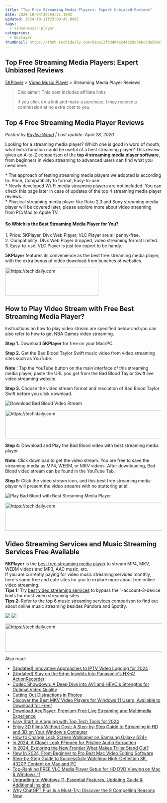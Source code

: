 ```yaml
---
title: "Top Free Streaming Media Players: Expert Unbiased Reviews"
date: 2024-10-04T20:54:21.189Z
updated: 2024-10-11T23:09:45.090Z
tags:
  - video-music-player
categories:
  - 5kplayer
thumbnail: https://thmb.techidaily.com/91aa12f63404e244829a566c9da569c7d4c3ec60cf75cf3cc9677e68e8f64011.jpg
---
```


## Top Free Streaming Media Players: Expert Unbiased Reviews

[5KPlayer](https://tools.techidaily.com/5kplayer/products/) \> [Video Music Player](https://tools.techidaily.com/5kplayer/video-music-player/) \> Streaming Media Player Reviews

>  Disclaimer: This post includes affiliate links
>
>  If you click on a link and make a purchase, I may receive a commission at no extra cost to you.
>

## Top 4 Free Streaming Media Player Reviews

 _Posted by [Kaylee Wood](https://www.quora.com/profile/Amanda-Hu-21) | Last update: April 28, 2020_

Looking for a streaming media player? Which one is good in word of mouth, what extra function could be useful of a best streaming player? This review gives an A-to-Z comparison of the **top 4 streaming media player software**, from beginners in video streaming to advanced users can find what you need here.

\* The approach of testing streaming media players we adopted is according to: Price, Compatibility to format, Easy-to-use.  
 \* Newly developed Wi-Fi media streaming players are not included. You can check this page later in case of updates of the top 4 streaming media player reviews.  
 \* Physical streaming media player like Roku 2,3 and Sony streaming media player will be covered later, please explore more about video streaming from PC/Mac to Apple TV.

#### **So Which is the Best Streaming Media Player for You?**

1\. Price: 5KPlayer, Divx Web Player, VLC Player are all penny-free.  
 2\. Compatibility: DIvx Web Player dropped, video streaming format limited.  
 3\. Easy-to-use: VLC Player is just too expert to be handy.

**5KPlayer** features its convenience as the best free streaming media player, with the extra bonus of video download from bunches of websites.

<!-- affiliate ads begin -->
<a href="https://aligracehair.sjv.io/c/5597632/1902273/19272" target="_top" id="1902273">
  <img src="//a.impactradius-go.com/display-ad/19272-1902273" border="0" alt="https://techidaily.com" width="300" height="90"/>
</a>
<img height="0" width="0" src="https://aligracehair.sjv.io/i/5597632/1902273/19272" style="position:absolute;visibility:hidden;" border="0" />
<!-- affiliate ads end -->

## How to Play Video Stream with Free Best Streaming Media Player?

Instructions on how to play video stream are specified below and you can also refer to how to get NBA Games video streaming.

**Step 1.** Download **5KPlayer** for free on your Mac/PC.

**Step 2.** Get the Bad Blood Taylor Swift music video from video streaming sites such as YouTube.

**Note :** Tap the YouTube button on the main interface of this streaming media player, paste the URL you get from the Bad Blood Taylor Swift live video streaming website.

**Step 3.** Choose the video stream format and resolution of Bad Blood Taylor Swift before you click download.

![Download Bad Blood Video Stream](https://www.5kplayer.com/video-music-player/img/5k-badblood-ts-free-download-yxt-051901.jpg) 

<!-- affiliate ads begin -->
<a href="https://bluettius.sjv.io/c/5597632/2139115/17108" target="_top" id="2139115">
  <img src="//a.impactradius-go.com/display-ad/17108-2139115" border="0" alt="https://techidaily.com" width="728" height="90"/>
</a>
<img height="0" width="0" src="https://bluettius.sjv.io/i/5597632/2139115/17108" style="position:absolute;visibility:hidden;" border="0" />
<!-- affiliate ads end -->

**Step 4**: Download and Play the Bad Blood video with best streaming media player.

**Note**: Click download to get the video stream. You are free to save the streaming media as MP4, WEBM, or MKV videos. After downloading, Bad Blood video stream can be found in the YouTube Tab.

**Step 5**: Click the video stream icon, and this best free streaming media player will present the video streams with no stuttering at all.

![Play Bad Blood with Best Streaming Media Player](https://www.5kplayer.com/video-music-player/img/5k-badblood-ts-free-download-yxt-051902.jpg) 

<!-- affiliate ads begin -->
<a href="https://unicoeye.pxf.io/c/5597632/2148774/18498" target="_top" id="2148774">
  <img src="//a.impactradius-go.com/display-ad/18498-2148774" border="0" alt="https://techidaily.com" width="728" height="90"/>
</a>
<img height="0" width="0" src="https://unicoeye.pxf.io/i/5597632/2148774/18498" style="position:absolute;visibility:hidden;" border="0" />
<!-- affiliate ads end -->

## Video Streaming Services and Music Streaming Services Free Available

**5KPlayer** is the [best free streaming media player](https://tools.techidaily.com/5kplayer/video-music-player/) to stream MP4, MKV, WEBM videos and MP3, AAC music, etc.  
 If you are currently paying for video music streaming services monthly, here's some free and cute sites for you to explore more about free online video streaming.  
 **Tips 1:** Try [best video streaming services](https://tools.techidaily.com/5kplayer/airplay/) to bypass the 1-account-3-device limits for most video streaming sites.  
**Tips 2:** Refer to the top 6 music streaming services comparison to find out about online music streaming besides Pandora and Spotify.

[![](https://www.5kplayer.com/video-music-player/../button/freedownbackwin.png)](https://tools.techidaily.com/5kplayer/products/) [![](https://www.5kplayer.com/video-music-player/../button/freedownbackmac.png)](https://tools.techidaily.com/5kplayer/products/)

<!-- affiliate ads begin -->
<a href="https://appsumo.8odi.net/c/5597632/2144277/7443" target="_top" id="2144277">
  <img src="//a.impactradius-go.com/display-ad/7443-2144277" border="0" alt="https://techidaily.com" width="600" height="90"/>
</a>
<img height="0" width="0" src="https://appsumo.8odi.net/i/5597632/2144277/7443" style="position:absolute;visibility:hidden;" border="0" />
<!-- affiliate ads end -->

<ins class="adsbygoogle"
     style="display:block"
     data-ad-format="autorelaxed"
     data-ad-client="ca-pub-7571918770474297"
     data-ad-slot="1223367746"></ins>

<ins class="adsbygoogle"
     style="display:block"
     data-ad-client="ca-pub-7571918770474297"
     data-ad-slot="8358498916"
     data-ad-format="auto"
     data-full-width-responsive="true"></ins>

<span class="atpl-alsoreadstyle">Also read:</span>
<div><ul>
<li><a href="https://screen-sharing-recording.techidaily.com/updated-innovative-approaches-to-iptv-video-logging-for-2024/"><u>[Updated] Innovative Approaches to IPTV Video Logging for 2024</u></a></li>
<li><a href="https://fox-http.techidaily.com/updated-stay-on-the-edge-insights-into-panasonics-hx-a1-actionrecorder/"><u>[Updated] Stay on the Edge Insights Into Panasonic's HX-A1 ActionRecorder</u></a></li>
<li><a href="https://video-ai-editor.techidaily.com/codec-showdown-a-deep-dive-into-av1-and-hevcs-strengths-for-optimal-video-quality/"><u>Codec Showdown: A Deep Dive Into AV1 and HEVC's Strengths for Optimal Video Quality</u></a></li>
<li><a href="https://extra-information.techidaily.com/cutting-out-distractions-in-photos/"><u>Cutting Out Distractions in Photos</u></a></li>
<li><a href="https://video-ai-editor.techidaily.com/discover-the-best-mkv-video-players-for-windows-11-users-available-to-download-for-free/"><u>Discover the Best MKV Video Players for Windows 11 Users, Available to Download for Free!</u></a></li>
<li><a href="https://video-ai-editor.techidaily.com/download-aceplayer-premium-free-live-streaming-and-multimedia-experience/"><u>Download AcePlayer: Premium-Free Live Streaming and Multimedia Experience</u></a></li>
<li><a href="https://fox-helps.techidaily.com/easy-start-in-vlogging-with-top-tech-tools-for-2024/"><u>Easy Start in Vlogging with Top Tech Tools for 2024</u></a></li>
<li><a href="https://video-ai-editor.techidaily.com/enjoy-3d-films-without-cost-a-step-by-step-guide-to-streaming-in-hd-and-3d-on-your-windows-computer/"><u>Enjoy 3D Films Without Cost: A Step-by-Step Guide to Streaming in HD and 3D on Your Window's Computer</u></a></li>
<li><a href="https://android-unlock.techidaily.com/how-to-change-lock-screen-wallpaper-on-samsung-galaxy-s24plus-by-drfone-android/"><u>How to Change Lock Screen Wallpaper on Samsung Galaxy S24+</u></a></li>
<li><a href="https://extra-information.techidaily.com/in-2024-a-closer-look-ffmpeg-for-pristine-audio-extraction/"><u>In 2024, A Closer Look FFmpeg for Pristine Audio Extraction</u></a></li>
<li><a href="https://some-knowledge.techidaily.com/in-2024-exploring-the-new-frontier-what-makes-triller-stand-out/"><u>In 2024, Exploring the New Frontier What Makes Triller Stand Out?</u></a></li>
<li><a href="https://video-creation-software.techidaily.com/new-in-2024-from-beginner-to-pro-best-mac-video-editing-software/"><u>New In 2024, From Beginner to Pro Best Mac Video Editing Software</u></a></li>
<li><a href="https://video-ai-editor.techidaily.com/step-by-step-guide-to-successfully-watching-high-definition-8k-4320p-content-on-mac-and-pc/"><u>Step-by-Step Guide to Successfully Watching High-Definition 8K, 4320P Content on Mac and PC</u></a></li>
<li><a href="https://video-ai-editor.techidaily.com/top-ranking-free-vlc-media-player-setup-for-hd-dvd-viewing-on-mac-and-windows-11/"><u>Top-Ranking FREE VLC Media Player Setup for HD DVD Viewing on Mac & Windows 11</u></a></li>
<li><a href="https://video-ai-editor.techidaily.com/upgrading-to-windows-11-essential-features-updating-guide-and-additional-insights/"><u>Upgrading to Windows 11: Essential Features, Updating Guide & Additional Insights</u></a></li>
<li><a href="https://tech-hub.techidaily.com/why-chatgpt-plus-is-a-must-try-discover-the-9-compelling-reasons-now/"><u>Why ChatGPT Plus Is a Must-Try: Discover the 9 Compelling Reasons Now</u></a></li>
</ul></div>

